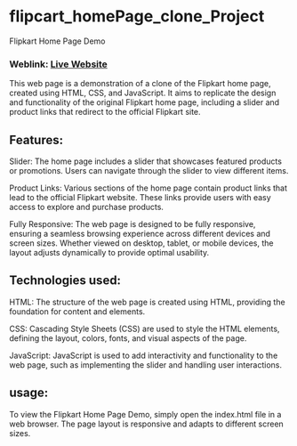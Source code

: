 # flipcart_homePage_clone_Project

Flipkart Home Page Demo
### Weblink: [Live Website](https://shubham321-ux.github.io/flipcart_homePage_clone_Project/)



This web page is a demonstration of a clone of the Flipkart home page, created using HTML, CSS, and JavaScript. It aims to replicate the design and functionality of the original Flipkart home page, including a slider and product links that redirect to the official Flipkart site.

## Features:

Slider: The home page includes a slider that showcases featured products or promotions. Users can navigate through the slider to view different items.

Product Links: Various sections of the home page contain product links that lead to the official Flipkart website. These links provide users with easy access to explore and purchase products.

Fully Responsive: The web page is designed to be fully responsive, ensuring a seamless browsing experience across different devices and screen sizes. Whether viewed on desktop, tablet, or mobile devices, the layout adjusts dynamically to provide optimal usability.

## Technologies used:

HTML: The structure of the web page is created using HTML, providing the foundation for content and elements.

CSS: Cascading Style Sheets (CSS) are used to style the HTML elements, defining the layout, colors, fonts, and visual aspects of the page.

JavaScript: JavaScript is used to add interactivity and functionality to the web page, such as implementing the slider and handling user interactions.

## usage:

To view the Flipkart Home Page Demo, simply open the index.html file in a web browser. The page layout is responsive and adapts to different screen sizes.
